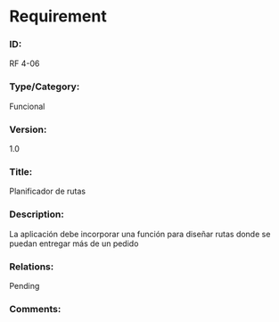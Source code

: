 # Requirement

### ID:

RF 4-06

### Type/Category:

Funcional

### Version:

1.0

### Title:

Planificador de rutas

### Description:

La aplicación debe incorporar una función para diseñar rutas donde se puedan entregar más de un pedido

### Relations:

Pending

### Comments:
